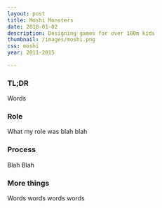 ```yaml
---
layout: post
title: Moshi Monsters
date: 2018-01-02
description: Designing games for over 100m kids
thumbnail: /images/moshi.png
css: moshi
year: 2011-2015

---
```

<div class="text_container" markdown="1">

### TL;DR
Words

### Role
What my role was blah blah

### Process
Blah Blah

### More things
Words words words words

</div>
